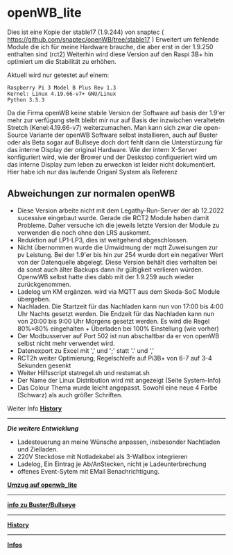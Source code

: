 # openWB_lite


Dies ist eine Kopie der stable17 (1.9.244) von snaptec
( https://github.com/snaptec/openWB/tree/stable17 )
Erweitert um fehlende Module die ich für meine Hardware brauche, die aber erst in der 1.9.250 enthalten sind (rct2)
Weiterhin wird diese Version auf den Raspi 3B+ hin optimiert um
die Stabilität zu erhöhen.

Aktuell wird nur getestet auf einem:
```
Raspberry Pi 3 Model B Plus Rev 1.3
Kernel: Linux 4.19.66-v7+ GNU/Linux
Python 3.5.3
```
Da die Firma openWB keine stabile Version der Software auf basis der 1.9'er mehr zur verfügung stellt bleibt mir nur
auf Basis der inzwischen veraltetetn Stretch (Kenel:4.19.66-v7) weiterzumachen. 
Man kann sich zwar die open-Source Variante der openWB Software selbst installieren, auch auf Buster oder als Beta sogar auf Bullseye
doch dort fehlt dann die Unterstürzung für das interne Display der original Hardware.
Wie der intern X-Server konfiguriert wird, wie der Brower und der Deskstop configueriert wird um das interne Display zum leben zu erwecken
ist leider nicht dokumentiert. Hier habe ich nur das laufende Origanl System als Referenz 

## Abweichungen zur normalen openWB
- Diese Version arbeite nicht mit dem Legathy-Run-Server der ab 12.2022 sucessive eingebaut wurde. Gerade die RCT2 Module haben damit Probleme. Daher versuche ich die jeweils letzte Version der Module zu verwenden die noch ohne den LRS auskommt.
- Reduktion auf LP1-LP3, dies ist weitgehend abgeschlossen.
- Nicht übernommen wurde die Umwidmung der mqtt Zuweisungen zur pv Leistung. Bei der 1.9'er bis hin zur 254 wurde dort ein negativer Wert von der Datenquelle abgelegt. Diese Version behält dies verhalten bei  da sonst auch älter Backups dann ihr gültigkeit verlieren würden. OpenwWB selbst hatte dies dabb mit der 1.9.259 auch wieder zurückgenommen.
- Ladelog um KM ergänzen. wird via MQTT aus dem Skoda-SoC Module übergeben.
- Nachladen.
Die Startzeit für das Nachladen kann nun von 17:00 bis 4:00 Uhr Nachts gesetzt werden.
Die Endzeit für das Nachladen kann nun von 20:00 bis 9:00 Uhr Morgens gesetzt werden.
Es wird die Regel 80%=80% eingehalten + Überladen bei 100% Einstellung (wie vorher)
- Der Modbusserver auf Port 502 ist nun abschaltbar da er von openWB selbst nicht mehr verwendet wird. 
- Datenexport zu Excel mit ',' und ';' statt '.' und ','
- RCT2h weiter Optimierung, Regelschleife auf Pi3B+ von 6-7 auf 3-4 Sekunden gesenkt
- Weiter Hilfsscript  statregel.sh und restsmat.sh
- Der Name der Linux Distribution wird mit angezeigt (Seite System-Info)
- Das Colour Thema wurde leicht angepasst. Sowohl eine neue 4 Farbe (Schwarz) als auch größer Schriften.

Weiter Info **[History](docs/history.md)**

*******************************************************

***Die weitere Entwicklung***

- Ladesteuerung an meine Wünsche anpassen, insbesonder Nachtladen und Zielladen.
- 220V Steckdose mit Notladekabel als 3-Wallbox integrieren
- Ladelog, Ein Eintrag je Ab/AnStecken, nicht je Ladeunterbrechung
- offenes Event-Sytem mit EMail Benachrichtigung.

**[Umzug auf openwb_lite](docs/umzug.md)**

*****************

**[info zu Buster/Bullseye](docs/debian.md)**

****************

**[History](docs/history.md)**

******************

**[Infos](docs/infos.md)**

